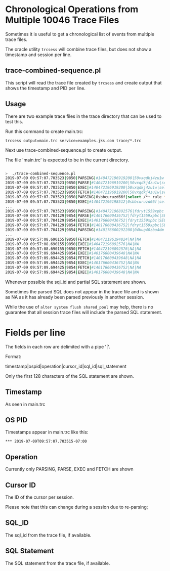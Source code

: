 
# Chronological Operations from Multiple 10046 Trace Files

Sometimes it is useful to get a chronological list of events from multiple trace files.

The oracle utility ```trcsess``` will combine trace files, but does not show a timestamp and session per line.

## trace-combined-sequence.pl

This script will read the trace file created by ```trcsess``` and create output that shows the timestamp and PID per line.

## Usage

There are two example trace files in the trace directory that can be used to test this.

Run this command to create main.trc:

```
trcsess output=main.trc service=examples.jks.com trace/*.trc
```

Next use trace-combined-sequence.pl to create output.

The file 'main.trc' is expected to be in the current directory.

```bash

>  ./trace-combined-sequence.pl
2019-07-09 09:57:07.703523|9850|PARSING|#140472196919200|50vxqdkj4zu1w|select user#,password,datats#,tempts#,type#,defrole,resource$,pt
2019-07-09 09:57:07.703523|9850|PARSE|#140472196919200|50vxqdkj4zu1w|select user#,password,datats#,tempts#,type#,defrole,resource$,pt
2019-07-09 09:57:07.703523|9850|EXEC|#140472196919200|50vxqdkj4zu1w|select user#,password,datats#,tempts#,type#,defrole,resource$,pt
2019-07-09 09:57:07.703523|9850|FETCH|#140472196919200|50vxqdkj4zu1w|select user#,password,datats#,tempts#,type#,defrole,resource$,pt
2019-07-09 09:57:07.703523|9850|PARSING|0sbbcuruzd66f|select /*+ rule */ bucket_cnt, row_cnt, cache_cnt, null_cnt, tim
2019-07-09 09:57:07.703523|9850|EXEC|#140472196198512|0sbbcuruzd66f|select /*+ rule */ bucket_cnt, row_cnt, cache_cnt, null_cnt, tim
...
2019-07-09 09:57:07.703523|9850|PARSING|#140472196892576|fdryt1559xpbc|SELECT COUNT(*) JH_COUNT FROM HR.JOB_HISTORY
2019-07-09 09:57:07.704129|9854|PARSE|#140176600436752|fdryt1559xpbc|SELECT COUNT(*) JH_COUNT FROM HR.JOB_HISTORY
2019-07-09 09:57:07.704129|9854|EXEC|#140176600436752|fdryt1559xpbc|SELECT COUNT(*) JH_COUNT FROM HR.JOB_HISTORY
2019-07-09 09:57:07.704129|9854|FETCH|#140176600436752|fdryt1559xpbc|SELECT COUNT(*) JH_COUNT FROM HR.JOB_HISTORY
2019-07-09 09:57:07.704129|9854|PARSING|#140176600292208|04kug40zbu4dm|select policy#, action# from aud_object_opt$ where object# = :1
...
2019-07-09 09:57:08.690155|9850|FETCH|#140472196194824|NA|NA
2019-07-09 09:57:08.690155|9850|EXEC|#140472196892576|NA|NA
2019-07-09 09:57:08.690155|9850|FETCH|#140472196892576|NA|NA
2019-07-09 09:57:09.694425|9854|EXEC|#140176600439648|NA|NA
2019-07-09 09:57:09.694425|9854|FETCH|#140176600439648|NA|NA
2019-07-09 09:57:09.694425|9854|EXEC|#140176600436752|NA|NA
2019-07-09 09:57:09.694425|9854|FETCH|#140176600436752|NA|NA
2019-07-09 09:57:09.694425|9854|EXEC|#140176600439648|NA|NA
```

Whenever possible the sql_id and partial SQL statement are shown.

Sometimes the parsed SQL does not appear in the trace file and is shown as NA as it has already been parsed previously  in another session.

While the use of ```alter system flush shared_pool``` may help, there is no guarantee that all session trace files will include the parsed SQL statement.
				      
# Fields per line

The fields in each row are delimited with a pipe '|'.

Format:

timestamp|ospid|operation|cursor_id|sql_id|sql_statement

Only the first 128 characters of the SQL statement are shown.


## Timestamp

As seen in main.trc

## OS PID

Timestamps appear in main.trc like this:

```*** 2019-07-09T09:57:07.703515-07:00```

## Operation

Currently only PARSING, PARSE, EXEC and FETCH are shown

## Cursor ID

The ID of the cursor per session.

Please note that this can change during a session due to re-parsing;

## SQL_ID

The sql_id from the trace file, if available.

## SQL Statement


The SQL statement from the trace file, if available.




